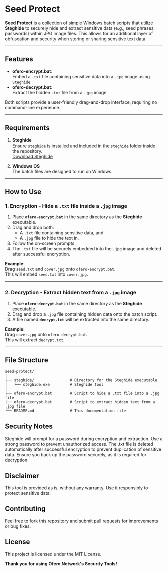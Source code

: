 # Seed Protect

**Seed Protect** is a collection of simple Windows batch scripts that utilize **Steghide** to securely hide and extract sensitive data (e.g., seed phrases, passwords) within JPG image files. This allows for an additional layer of obfuscation and security when storing or sharing sensitive text data.

---

## Features

- **ofero-encrypt.bat**:  
  Embed a `.txt` file containing sensitive data into a `.jpg` image using `Steghide`.  
- **ofero-decrypt.bat**:  
  Extract the hidden `.txt` file from a `.jpg` image.  

Both scripts provide a user-friendly drag-and-drop interface, requiring no command-line experience.

---

## Requirements

1. **Steghide**  
   Ensure `steghide` is installed and included in the `steghide` folder inside the repository.  
   [Download Steghide](https://steghide.sourceforge.net/)

2. **Windows OS**  
   The batch files are designed to run on Windows.

---

## How to Use

### 1. **Encryption** - Hide a `.txt` file inside a `.jpg` image  

1. Place **`ofero-encrypt.bat`** in the same directory as the **Steghide** executable.  
2. Drag and drop both:
   - A `.txt` file containing sensitive data, and  
   - A `.jpg` file to hide the text in.  
3. Follow the on-screen prompts.  
4. The `.txt` file will be securely embedded into the `.jpg` image and deleted after successful encryption.  

**Example**:  
Drag `seed.txt` and `cover.jpg` onto `ofero-encrypt.bat`.  
This will embed `seed.txt` into `cover.jpg`.

---

### 2. **Decryption** - Extract hidden text from a `.jpg` image  

1. Place **`ofero-decrypt.bat`** in the same directory as the **Steghide** executable.  
2. Drag and drop a `.jpg` file containing hidden data onto the batch script.  
3. A file named **`decrypt.txt`** will be extracted into the same directory.  

**Example**:  
Drag `cover.jpg` onto `ofero-decrypt.bat`.  
This will extract `decrypt.txt`.

---

## File Structure
```plaintext
seed-protect/
│
├── steghide/                # Directory for the Steghide executable
│   └── steghide.exe         # Steghide tool
│
├── ofero-encrypt.bat        # Script to hide a .txt file into a .jpg file
├── ofero-decrypt.bat        # Script to extract hidden text from a .jpg file
└── README.md                # This documentation file
```

## Security Notes
Steghide will prompt for a password during encryption and extraction. Use a strong password to prevent unauthorized access.
The .txt file is deleted automatically after successful encryption to prevent duplication of sensitive data.
Ensure you back up the password securely, as it is required for decryption.

## Disclaimer
This tool is provided as is, without any warranty. Use it responsibly to protect sensitive data.

## Contributing
Feel free to fork this repository and submit pull requests for improvements or bug fixes.

## License
This project is licensed under the MIT License.

**Thank you for using Ofero Network's Security Tools!**